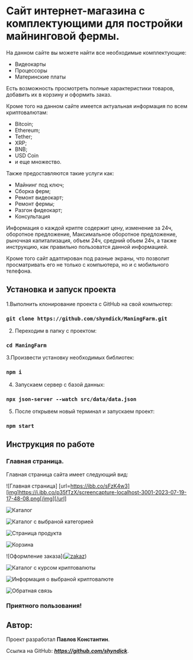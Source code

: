 # Cайт интернет-магазина с комплектующими для постройки майнинговой фермы.

На данном сайте вы можете найти все необходимые комплектующие:

* Видеокарты
* Процессоры
* Материнские платы

Есть возможность просмотреть полные характеристики товаров, добавить их в корзину и оформить заказ.

Кроме того на данном сайте имеется актуальная информация по всем криптовалютам:

* Bitcoin;
* Ethereum;
* Tether;
* XRP;
* BNB;
* USD Coin
* и еще множество.

Также предоставляются такие услуги как:

* Майнинг под ключ;
* Сборка ферм;
* Ремонт видеокарт;
* Ремонт фермы;
* Разгон фидеокарт;
* Консультация


Информация о каждой крипте содержит цену, изменение за 24ч, оборотное предложение, Максимальное оборотное предложение, рыночная капитализация, объем 24ч, средний объем 24ч, а также инструкцию, как правильно пользоватся данной информацией.

Кроме того сайт адаптирован под разные экраны, что позволит просматривать его не только с компьютера, но и с мобильного телефона.


## Установка и запуск проекта

1.Выполнить клонирование проекта с GitHub на свой компьютер:

### `git clone https://github.com/shyndick/ManingFarm.git`

2. Переходим в папку с проектом:

### `cd ManingFarm`

3.Произвести установку необходимых библиотек:

### `npm i`

4. Запускаем сервер с базой данных:

### `npx json-server --watch src/data/data.json `

5. После открывем новый терминал и запускаем проект:

### `npm start`

## Инструкция по работе
### Главная страница.
Главная страница сайта имеет следующий вид:

![Главная страница] [url=https://ibb.co/sFzK4w3][img]https://i.ibb.co/p35fTzX/screencapture-localhost-3001-2023-07-19-17-48-08.png[/img][/url]

![Каталог](https://ibb.co/vhX438K )

![Каталог с выбраной категорией](https://ibb.co/cJtVnDm )

![Страница продукта](https://ibb.co/CJ6pFcc)

![Корзина](https://ibb.co/cTqB5c7)

![Оформление заказа](<a href="https://ibb.co/jbTFh17"><img src="https://i.ibb.co/n6bSr5h/zakaz.jpg" alt="zakaz" border="0" /></a>)

![Каталог с курсом криптовалюты](https://ibb.co/9wjwrVh)

![Информация о выбраной криптовалюте](https://ibb.co/WKsFDs5)

![Обратная связь](https://ibb.co/ZTcZYkS)



### Приятного пользования!


## Автор:

Проект разработал __Павлов Константин__.

Ссылка на GitHub:  ___https://github.com/shyndick___.
